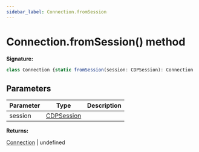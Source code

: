 ```yaml
---
sidebar_label: Connection.fromSession
---
```

# Connection.fromSession() method

**Signature:**

```typescript
class Connection {static fromSession(session: CDPSession): Connection | undefined;}
```

## Parameters

|  Parameter | Type | Description |
|  --- | --- | --- |
|  session | [CDPSession](./puppeteer.cdpsession.md) |  |

**Returns:**

[Connection](./puppeteer.connection.md) \| undefined

